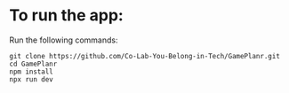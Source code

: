 # To run the app:
Run the following commands:
```
git clone https://github.com/Co-Lab-You-Belong-in-Tech/GamePlanr.git
cd GamePlanr
npm install
npx run dev
```